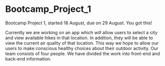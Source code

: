 # Bootcamp_Project_1
Bootcamp Project 1, started 18 August, due on 29 August.  You got this!

Currently we are working on an app which will allow users to select a city and view available hikes in that location. In addition, 
they will be able to view the current air quality of that location. This way we hope to allow our users to make conscious healthy choices 
about their outdoor activity. 
Our team consists of four people. We have divided the work into front-end and back-end information. 
